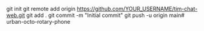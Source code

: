 git init
git remote add origin https://github.com/YOUR_USERNAME/tim-chat-web.git
git add .
git commit -m "Initial commit"
git push -u origin main# urban-octo-rotary-phone
